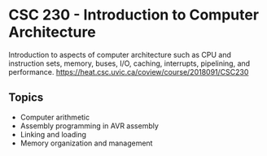 # CSC 230 - Introduction to Computer Architecture

Introduction to aspects of computer architecture such as CPU and instruction sets, memory, buses, I/O, caching, interrupts, pipelining, and performance.
https://heat.csc.uvic.ca/coview/course/2018091/CSC230

## Topics
- Computer arithmetic
- Assembly programming in AVR assembly
- Linking and loading
- Memory organization and management
